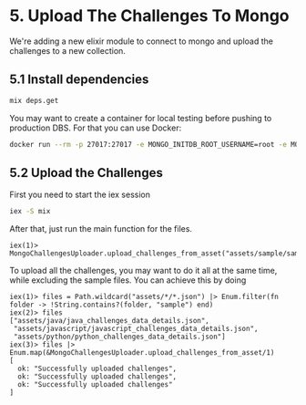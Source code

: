 # 5. Upload The Challenges To Mongo

We're adding a new elixir module to connect to mongo and upload the challenges to a new collection.

## 5.1 Install dependencies

```bash
mix deps.get
```

You may want to create a container for local testing before pushing to production DBS. For that you can use Docker:

```bash
docker run --rm -p 27017:27017 -e MONGO_INITDB_ROOT_USERNAME=root -e MONGO_INITDB_ROOT_PASSWORD=root -v hackademy:/data/db -d --name hackademy-db mongo
```

## 5.2 Upload the Challenges

First you need to start the iex session

```bash
iex -S mix
```

After that, just run the main function for the files.

```iex
iex(1)> MongoChallengesUploader.upload_challenges_from_asset("assets/sample/sample_challenges_data_details.json")
```

To upload all the challenges, you may want to do it all at the same time, while excluding the sample files.
You can achieve this by doing

```iex
iex(1)> files = Path.wildcard("assets/*/*.json") |> Enum.filter(fn folder -> !String.contains?(folder, "sample") end)
iex(2)> files
["assets/java/java_challenges_data_details.json",
 "assets/javascript/javascript_challenges_data_details.json",
 "assets/python/python_challenges_data_details.json"]
iex(3)> files |> Enum.map(&MongoChallengesUploader.upload_challenges_from_asset/1)
[
  ok: "Successfully uploaded challenges",
  ok: "Successfully uploaded challenges",
  ok: "Successfully uploaded challenges"
]
```

